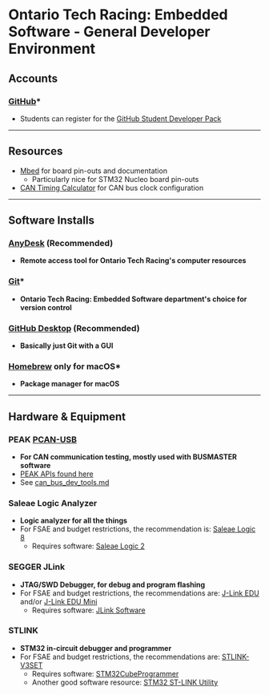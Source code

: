 # Ontario Tech Racing: Embedded Software - General Developer Environment

## Accounts

### [GitHub](https://github.com/)*

- Students can register for the [GitHub Student Developer Pack](https://education.github.com/pack)

---

## Resources

- [Mbed](https://os.mbed.com/) for board pin-outs and documentation
    - Particularly nice for STM32 Nucleo board pin-outs
- [CAN Timing Calculator](http://www.bittiming.can-wiki.info/) for CAN bus clock configuration

---

## Software Installs

### [AnyDesk](https://anydesk.com) (Recommended)

- **Remote access tool for Ontario Tech Racing's computer resources**

### [Git](https://git-scm.com/downloads)*

- **Ontario Tech Racing: Embedded Software department's choice for version control**

### [GitHub Desktop](https://desktop.github.com/) (Recommended)

- **Basically just Git with a GUI**

### [Homebrew](https://brew.sh/) only for macOS*

- **Package manager for macOS**

---

## Hardware & Equipment

### PEAK [PCAN-USB](https://www.peak-system.com/PCAN-USB.199.0.html?&L=1)

- **For CAN communication testing, mostly used with BUSMASTER software**
- [PEAK APIs found here](https://www.peak-system.com/Software.68.0.html?&L=1)
- See [can_bus_dev_tools.md](..%2Fdevenvs%2Fcan_bus_dev_tools.md)

### Saleae Logic Analyzer

- **Logic analyzer for all the things**
- For FSAE and budget restrictions, the recommendation
  is: [Saleae Logic 8](https://cad.saleae.com/products/saleae-logic-8)
    - Requires software: [Saleae Logic 2](https://www.saleae.com/downloads/)

### SEGGER JLink

- **JTAG/SWD Debugger, for debug and program flashing**
- For FSAE and budget restrictions, the recommendations
  are: [J-Link EDU](https://www.segger.com/products/debug-probes/j-link/models/j-link-edu/)
  and/or [J-Link EDU Mini](https://www.segger.com/products/debug-probes/j-link/models/j-link-edu-mini/)
    - Requires
      software: [JLink Software](https://www.segger.com/downloads/jlink#J-LinkSoftwareAndDocumentationPack)

### STLINK

- **STM32 in-circuit debugger and programmer**
- For FSAE and budget restrictions, the recommendations
  are: [STLINK-V3SET](https://www.st.com/en/development-tools/stlink-v3set.html)
    - Requires
      software: [STM32CubeProgrammer](https://www.st.com/en/development-tools/stm32cubeprog.html)
    - Another good software
      resource: [STM32 ST-LINK Utility](https://www.st.com/en/development-tools/stsw-link004.html)
